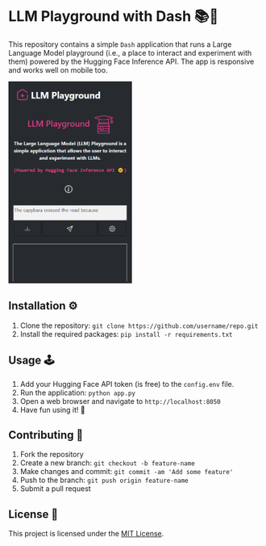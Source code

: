 # LLM Playground with Dash 📚🤖

This repository contains a simple `Dash` application that runs a Large Language Model playground (i.e., a place to interact and experiment with them) powered by the Hugging Face Inference API. The app is responsive and works well on mobile too.

<img src="assets/demo.png" alt="demo image" height="400">

## Installation ⚙️

1. Clone the repository: `git clone https://github.com/username/repo.git`
2. Install the required packages: `pip install -r requirements.txt`

## Usage 🕹️

1. Add your Hugging Face API token (is free) to the `config.env` file.
2. Run the application: `python app.py`
3. Open a web browser and navigate to `http://localhost:8050`
4. Have fun using it! 🤗

## Contributing 🤝

1. Fork the repository
2. Create a new branch: `git checkout -b feature-name`
3. Make changes and commit: `git commit -am 'Add some feature'`
4. Push to the branch: `git push origin feature-name`
5. Submit a pull request

## License 📜

This project is licensed under the [MIT License](https://opensource.org/licenses/MIT).